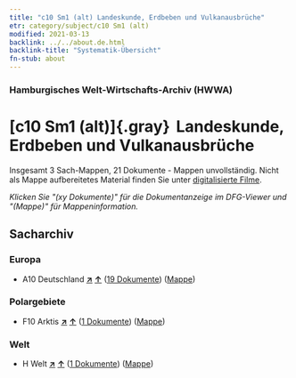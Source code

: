 ```yaml
---
title: "c10 Sm1 (alt) Landeskunde, Erdbeben und Vulkanausbrüche"
etr: category/subject/c10 Sm1 (alt)
modified: 2021-03-13
backlink: ../../about.de.html
backlink-title: "Systematik-Übersicht"
fn-stub: about
---
```


### Hamburgisches Welt-Wirtschafts-Archiv (HWWA)
# [c10 Sm1 (alt)]{.gray}&#8201; Landeskunde, Erdbeben und Vulkanausbrüche&#160; 




Insgesamt 3 Sach-Mappen, 21 Dokumente - Mappen unvollständig.
Nicht als Mappe aufbereitetes Material finden Sie unter [digitalisierte Filme](/film/h1_sh).

_Klicken Sie "(xy Dokumente)" für die Dokumentanzeige im DFG-Viewer und "(Mappe)" für Mappeninformation._

## Sacharchiv




### Europa

- A10 Deutschland [**&nearr;**](../../../geo/i/126128/about.de.html "Deutschland (alle Mappen)") [**&uarr;**](../../../geo/about.de.html#A10 "Ländersystematik") (<a href="https://pm20.zbw.eu/dfgview/sh/126128,144216" title="über: Deutschland : Landeskunde, Erdbeben und Vulkanausbrüche" target="_blank">19 Dokumente</a>) ([Mappe](../../../../folder/sh/1261xx/126128/1442xx/144216/about.de.html))

### Polargebiete

- F10 Arktis [**&nearr;**](../../../geo/i/141702/about.de.html "Arktis (alle Mappen)") [**&uarr;**](../../../geo/about.de.html#F10 "Ländersystematik") (<a href="https://pm20.zbw.eu/dfgview/sh/141702,144216" title="über: Arktis : Landeskunde, Erdbeben und Vulkanausbrüche" target="_blank">1 Dokumente</a>) ([Mappe](../../../../folder/sh/1417xx/141702/1442xx/144216/about.de.html))

### Welt

- H Welt [**&nearr;**](../../../geo/i/141728/about.de.html "Welt (alle Mappen)") [**&uarr;**](../../../geo/about.de.html#H "Ländersystematik") (<a href="https://pm20.zbw.eu/dfgview/sh/141728,144216" title="über: Welt : Landeskunde, Erdbeben und Vulkanausbrüche" target="_blank">1 Dokumente</a>) ([Mappe](../../../../folder/sh/1417xx/141728/1442xx/144216/about.de.html))


